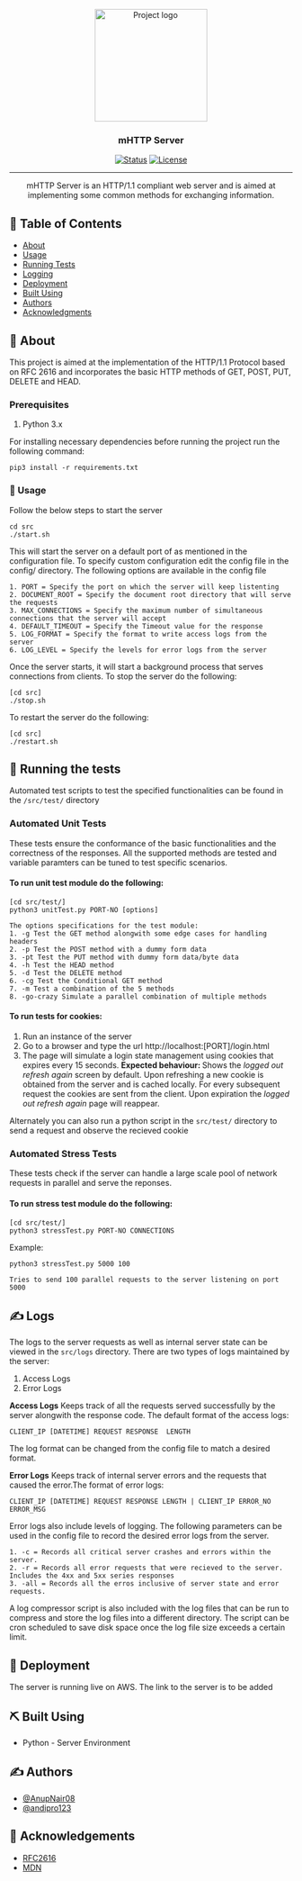 <p align="center">
 <img width=200px height=200px src="https://i.imgur.com/6wj0hh6.jpg" alt="Project logo"></a>
</p>

<h3 align="center">mHTTP Server</h3>

<div align="center">

[![Status](https://img.shields.io/badge/status-active-success.svg)]()
[![License](https://img.shields.io/badge/license-MIT-blue.svg)](/LICENSE)

</div>

---

<p align="center"> mHTTP Server is an HTTP/1.1 compliant web server and is aimed at implementing some common methods for exchanging information.
    <br> 
</p>

## 📝 Table of Contents

- [About](#about)
- [Usage](#usage)
- [Running Tests](#tests)
- [Logging](#log)
- [Deployment](#deployment)
- [Built Using](#built_using)
- [Authors](#authors)
- [Acknowledgments](#acknowledgement)

## 🧐 About <a name = "about"></a>

This project is aimed at the implementation of the HTTP/1.1 Protocol based on RFC 2616 and incorporates the basic HTTP methods of GET, POST, PUT, DELETE and HEAD.

### Prerequisites

1. Python 3.x

For installing necessary dependencies before running the project run the following command:

```
pip3 install -r requirements.txt
```

### 🏁 Usage <a name = "usage"></a>

Follow the below steps to start the server

```
cd src
./start.sh
```

This will start the server on a default port of as mentioned in the configuration file. To specify custom configuration edit the config file in the config/ directory. The following options are available in the config file

```
1. PORT = Specify the port on which the server will keep listenting
2. DOCUMENT_ROOT = Specify the document root directory that will serve the requests
3. MAX_CONNECTIONS = Specify the maximum number of simultaneous connections that the server will accept
4. DEFAULT_TIMEOUT = Specify the Timeout value for the response
5. LOG_FORMAT = Specify the format to write access logs from the server
6. LOG_LEVEL = Specify the levels for error logs from the server
```

Once the server starts, it will start a background process that serves connections from clients.
To stop the server do the following:

```
[cd src]
./stop.sh
```

To restart the server do the following:

```
[cd src]
./restart.sh
```

## 🔧 Running the tests <a name = "tests"></a>

Automated test scripts to test the specified functionalities can be found in the `/src/test/` directory

### Automated Unit Tests

These tests ensure the conformance of the basic functionalities and the correctness of the responses. All the supported methods are tested and variable paramters can be tuned to test specific scenarios.

#### To run unit test module do the following:

```
[cd src/test/]
python3 unitTest.py PORT-NO [options]
```

```
The options specifications for the test module:
1. -g Test the GET method alongwith some edge cases for handling headers
2. -p Test the POST method with a dummy form data
3. -pt Test the PUT method with dummy form data/byte data
4. -h Test the HEAD method
5. -d Test the DELETE method
6. -cg Test the Conditional GET method
7. -m Test a combination of the 5 methods
8. -go-crazy Simulate a parallel combination of multiple methods
```

#### To run tests for cookies:

1. Run an instance of the server
2. Go to a browser and type the url <a>http://localhost:[PORT]/login.html</a>
3. The page will simulate a login state management using cookies that expires every 15 seconds.
   <b>Expected behaviour: </b> Shows the <i>logged out refresh again </i>screen by default. Upon refreshing a new cookie is obtained from the server and is cached locally. For every subsequent request the cookies are sent from the client. Upon expiration the <i>logged out refresh again</i> page will reappear.

Alternately you can also run a python script in the `src/test/` directory to send a request and observe the recieved cookie

### Automated Stress Tests

These tests check if the server can handle a large scale pool of network requests in parallel and serve the reponses.

#### To run stress test module do the following:

```
[cd src/test/]
python3 stressTest.py PORT-NO CONNECTIONS
```

Example:

```
python3 stressTest.py 5000 100

Tries to send 100 parallel requests to the server listening on port 5000
```

## ✍️ Logs <a name="log"></a>

The logs to the server requests as well as internal server state can be viewed in the `src/logs` directory. There are two types of logs maintained by the server:

1. Access Logs
2. Error Logs

<b>Access Logs</b>
Keeps track of all the requests served successfully by the server alongwith the response code. The default format of the access logs:

```
CLIENT_IP [DATETIME] REQUEST RESPONSE  LENGTH
```

The log format can be changed from the config file to match a desired format.

<b>Error Logs</b>
Keeps track of internal server errors and the requests that caused the error.The format of error logs:

```
CLIENT_IP [DATETIME] REQUEST RESPONSE LENGTH | CLIENT_IP ERROR_NO ERROR_MSG
```

Error logs also include levels of logging.
The following parameters can be used in the config file to record the desired error logs from the server.

```
1. -c = Records all critical server crashes and errors within the server.
2. -r = Records all error requests that were recieved to the server. Includes the 4xx and 5xx series responses
3. -all = Records all the erros inclusive of server state and error requests.
```

A log compressor script is also included with the log files that can be run to compress and store the log files into a different directory. The script can be cron scheduled to save disk space once the log file size exceeds a certain limit.

## 🚀 Deployment <a name = "deployment"></a>

The server is running live on AWS. The link to the server is <a>to be added</a>

## ⛏️ Built Using <a name = "built_using"></a>

- Python - Server Environment

## ✍️ Authors <a name = "authors"></a>

- [@AnupNair08](https://github.com/AnupNair08)
- [@andipro123](https://github.com/andipro123)

## 🎉 Acknowledgements <a name = "acknowledgement"></a>

- [RFC2616](https://tools.ietf.org/html/rfc2616)
- [MDN](https://developer.mozilla.org/en-US/docs/Web/HTTP)

